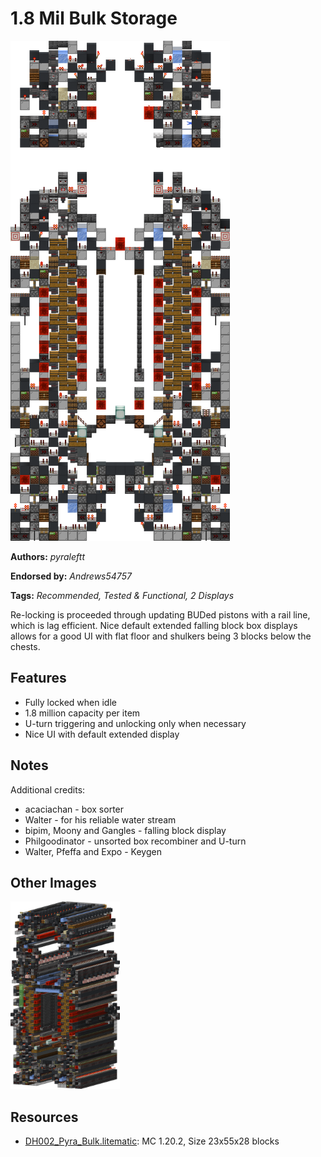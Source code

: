 # 1.8 Mil Bulk Storage
<img alt="Pyra_Bulk_Slice.png" src="images/Pyra_Bulk_Slice.png?raw=1">

**Authors:** *pyraleftt*

**Endorsed by:** *Andrews54757*

**Tags:** *Recommended, Tested & Functional, 2 Displays*

Re-locking is proceeded through updating BUDed pistons with a rail line, which is lag efficient. Nice default extended falling block box displays allows for a good UI with flat floor and shulkers being 3 blocks below the chests.

## Features
- Fully locked when idle
- 1.8 million capacity per item
- U-turn triggering and unlocking only when necessary
- Nice UI with default extended display

## Notes
Additional credits:
- acaciachan - box sorter
- Walter - for his reliable water stream
- bipim, Moony and Gangles - falling block display
- Philgoodinator - unsorted box recombiner and U-turn
- Walter, Pfeffa and Expo - Keygen

## Other Images
<img src="images/Pyra_Bulk.png?raw=1" height="300px">

## Resources
- [DH002_Pyra_Bulk.litematic](attachments/DH002_Pyra_Bulk.litematic): MC 1.20.2, Size 23x55x28 blocks
